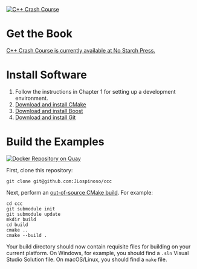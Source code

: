 [![C++ Crash Course](http://ccc.codes/cppcc.png "C++ Crash Course")](http://ccc.codes/)

# Get the Book

[C++ Crash Course is currently available at No Starch Press.](https://nostarch.com/cppcrashcourse)

# Install Software

1. Follow the instructions in Chapter 1 for setting up a development environment.
2. [Download and install CMake](https://cmake.org/download/)
3. [Download and install Boost](https://www.boost.org/doc/libs/1_68_0/more/getting_started/index.html)
4. [Download and install Git](https://git-scm.com/downloads)

# Build the Examples

[![Docker Repository on Quay](https://quay.io/repository/jlospinoso/ccc/status "Docker Repository on Quay")](https://quay.io/repository/jlospinoso/ccc)

First, clone this repository:

```
git clone git@github.com:JLospinoso/ccc
```

Next, perform an [out-of-source CMake build](https://gitlab.kitware.com/cmake/community/wikis/home). For example:

```
cd ccc
git submodule init
git submodule update
mkdir build
cd build
cmake ..
cmake --build .
```

Your build directory should now contain requisite files for building on your current platform. On Windows, for example, you should find a `.sln` Visual Studio Solution file. On macOS/Linux, you should find a `make` file.
